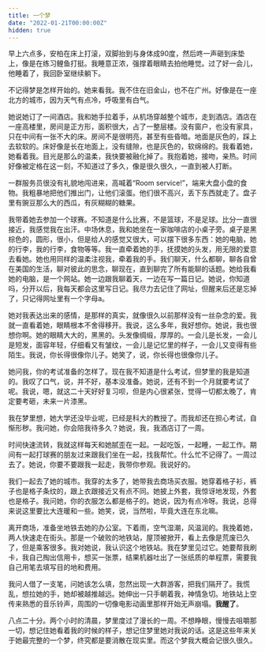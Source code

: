 ```yaml
---
title: 一个梦
date: "2022-01-21T00:00:00Z"
hidden: true
---
```


早上六点多，安柏在床上打滚，双脚抬到与身体成90度，然后咚一声砸到床垫上，像是在练习鲤鱼打挺。我睡意正浓，强撑着眼睛去拍他睡觉。过了好一会儿，他睡着了，我回卧室继续躺下。

不记得梦是怎样开始的。她来看我。我不住在旧金山，也不在广州。好像是在一座北方的城市，因为天气有点冷，呼吸里有白气。

她说她订了一间酒店。我和她手拉着手，从机场穿越整个城市，走到酒店。酒店在一座高楼里，房间是正方形，面积很大，占了一整层楼。没有窗户，也没有家具，只在中间有一张不大的床。房间不是很明亮，甚至有些昏暗。地面是灰色的，踩上去软软的。床好像是长在地面上，没有缝隙，也是灰色的，软绵绵的。我看着她，她看着我。目光是那么的温柔，我快要被融化掉了。我抱着她，接吻，亲热。时间好像被定格在这一刻，不知道过了多久，像是很久很久，一直到被人打断。

一群服务员很没有礼貌地闯进来，高喊着“Room service!”，端来大盘小盘的食物。我粗暴地把他们推出门，让他们滚蛋。他们很不高兴，丢下东西就走了。盘子里有豌豆那么大的西瓜，有灰糊糊的糖果。

我带着她去参加一个球赛。不知道是什么比赛，不是篮球，不是足球。比分一直很接近，我感觉我在出汗。中场休息，我和她坐在一家咖啡店的小桌子旁。桌子是黑棕色的，圆形，很小，但是给人的感觉又很大，可以摆下很多东西：她的电脑，她的行李，我的行李，食物等等。我一直牵着她的手，抚摸她的头发，用无限的爱意去看她。她也用同样的温柔注视我，牵着我的手。我们聊天，什么都聊，聊各自曾在美国的生活，聊对彼此的思念，聊现在，直到聊完了所有能聊的话题。她给我看她的电脑，是一个网站。她一边跟我聊着天，一边在写一篇日记。她说，你知道吗，分开以后，我每天都会这里写日记。我尽力去记住了网址，但醒来后还是忘掉了，只记得网址里有一个字母a。

她对我表达出来的感情，是那样的真实，就像很久以前那样没有一丝杂念的爱。我就一直看着她，眼睛根本不舍得移开。我说，这么多年，我好想你。她说，我也很想你啊。她的眼睛大大的，黑黑的。头发像绸缎，厚厚的。一会儿是长发，一会儿是短发，面容年轻，仔细看又有皱纹，一会儿是记忆里的样子，一会儿又变得有些陌生。我说，你长得很像你儿子。她笑了，说，你长得也很像你儿子。

她问我，你的考试准备的怎样了。现在我不知道是什么考试，但梦里的我是知道的。我叹了口气，说，并不好，基本没准备。她说，还有不到一个月就要考试了呢。我说，嗯，就这二十天好好复习呗，但是内心很紧张，觉得一切都太晚了，肯定要考砸，未来一片漆黑。

我在梦里想，她大学还没毕业呢，已经是科大的教授了。而我却还在担心考试，自惭形秽。我问她，你会陪我待多久？她说，我，我酒店订了一周。

时间快速流转，我就这样每天和她腻歪在一起。一起吃饭，一起睡，一起工作。期间有一起打球赛的朋友过来跟我们坐在一起，找我帮忙。什么忙不记得了。一周过去了。她说，你要不要跟我一起走，我带你参观。我说好的。

我们一起去了她的城市。我穿的太多了，她带我去商场买衣服。她穿着格子衫，裤子也是格子条纹的，跟上衣跟接近又有点不同。她披上外套，我惊讶地发现，外套也是格子。我问她，你的衣服怎么都是格子的。她说，因为有点冷呀。我说，总得来说这里要比大连暖和一些。她笑，说，当然啦，毕竟大连在东北嘛。

离开商场，准备坐地铁去她的办公室。下着雨，空气湿潮，风温润的。我挽着她，两人快速走在街头。那是一个破败的地铁站，屋顶被掀开，看上去像是荒废已久了，但是乘客很多。我对她说，我认识这个地铁站。我在梦里见过它。她要帮我刷卡，我自己掏出信用卡，想买一张票，结果机器吐出了一张纸质的单程票，需要我自己用笔去填写目的地和费用。

我问人借了一支笔，问她该怎么填，忽然出现一大群游客，把我们隔开了。我慌乱，想拉她的手，她却被越推越远。她伸出一只手朝着我，神情急切。地铁站上空传来熟悉的音乐铃声，周围的一切像电影动画里那样开始无声崩塌。__我醒了__。

八点二十分。两个小时的清晨，梦里度过了漫长的一周。不想睁眼，慢慢去咀嚼那一切，想记住她看着我的时候的样子，想记住梦里她对我说的话。这是这些年来关于她最完整的一个梦，终究都是要消散在现实里。而这个梦我大概会记很久很久。
